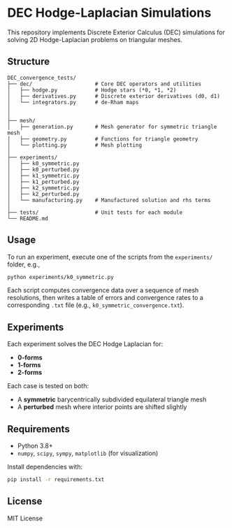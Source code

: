 # DEC Hodge-Laplacian Simulations

This repository implements Discrete Exterior Calculus (DEC) simulations for solving 2D Hodge-Laplacian problems on triangular meshes.

## Structure

```
DEC_convergence_tests/
├── dec/                    # Core DEC operators and utilities
│   ├── hodge.py            # Hodge stars (*0, *1, *2)
│   ├── derivatives.py      # Discrete exterior derivatives (d0, d1)
│   └── integrators.py      # de-Rham maps
│   
│
├── mesh/
│   ├── generation.py       # Mesh generator for symmetric triangle mesh
│   ├── geometry.py         # Functions for triangle geometry
│   └── plotting.py         # Mesh plotting
│
├── experiments/
│   ├── k0_symmetric.py
│   ├── k0_perturbed.py
│   ├── k1_symmetric.py
│   ├── k1_perturbed.py
│   ├── k2_symmetric.py
│   ├── k2_perturbed.py
│   └── manufacturing.py    # Manufactured solution and rhs terms
│
├── tests/                  # Unit tests for each module
└── README.md
```

## Usage

To run an experiment, execute one of the scripts from the `experiments/` folder, e.g.,

```bash
python experiments/k0_symmetric.py
```

Each script computes convergence data over a sequence of mesh resolutions, then writes a table of errors and convergence rates to a corresponding `.txt` file (e.g., `k0_symmetric_convergence.txt`).

## Experiments

Each experiment solves the DEC Hodge Laplacian for:
- **0-forms**
- **1-forms**
- **2-forms**

Each case is tested on both:
- A **symmetric** barycentrically subdivided equilateral triangle mesh
- A **perturbed** mesh where interior points are shifted slightly

## Requirements

- Python 3.8+
- `numpy`, `scipy`, `sympy`, `matplotlib` (for visualization)

Install dependencies with:

```bash
pip install -r requirements.txt
```

## License

MIT License
